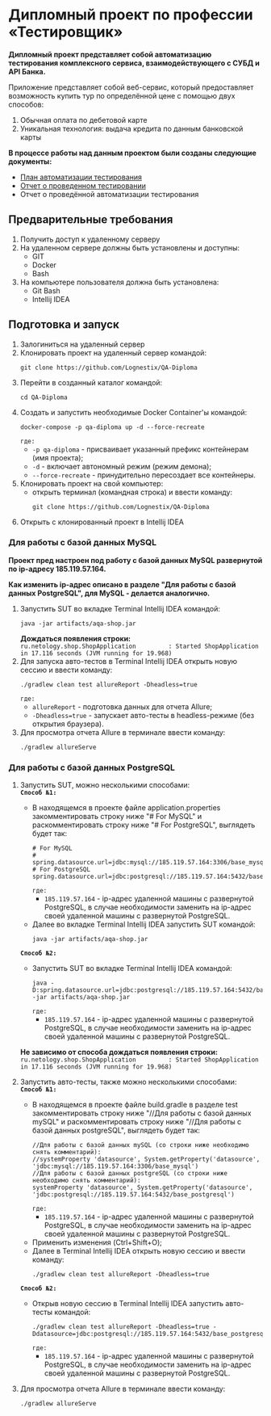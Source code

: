 # Дипломный проект по профессии «Тестировщик»
**Дипломный проект представляет собой автоматизацию тестирования комплексного сервиса, взаимодействующего с СУБД и API Банка.** 
 
Приложение представляет собой веб-сервис, который предоставляет возможность купить тур по определённой цене с помощью двух способов:
1. Обычная оплата по дебетовой карте
1. Уникальная технология: выдача кредита по данным банковской карты

**В процессе работы над данным проектом были созданы следующие документы:**
- [План автоматизации тестирования](https://github.com/Lognestix/QA-Diploma/blob/master/docs/Plan.md)
- [Отчет о проведенном тестировании](https://github.com/Lognestix/QA-Diploma/blob/master/docs/Report.md)
- Отчет о проведённой автоматизации тестирования

## Предварительные требования
1. Получить доступ к удаленному серверу
1. На удаленном сервере должны быть установлены и доступны:
	- GIT
	- Docker	
	- Bash
1. На компьютере пользователя должна быть установлена:
	- Git Bash
	- Intellij IDEA
## Подготовка и запуск
1. Залогиниться на удаленный сервер
1. Клонировать проект на удаленный сервер командой:
	```
	git clone https://github.com/Lognestix/QA-Diploma
	```
1. Перейти в созданный каталог командой:
	```
	cd QA-Diploma
	```
1. Создать и запустить необходимые Docker Container'ы командой:
	```
	docker-compose -p qa-diploma up -d --force-recreate
	```
	`где:`
	- `-p qa-diploma` - присваивает указанный префикс контейнерам (имя проекта);
	- `-d` - включает автономный режим (режим демона);
	- `--force-recreate` - принудительно пересоздает все контейнеры.
1. Клонировать проект на свой компьютер:
	- открыть терминал (командная строка) и ввести команду:	
		```
		git clone https://github.com/Lognestix/QA-Diploma
		```
1. Открыть с клонированный проект в Intellij IDEA
### Для работы с базой данных MySQL
**Проект пред настроен под работу с базой данных MySQL развернутой по ip-адресу 185.119.57.164.**

**Как изменить ip-адрес описано в разделе "Для работы с базой данных PostgreSQL", для MySQL - делается аналогично.**
1. Запустить SUT во вкладке Terminal Intellij IDEA командой:
	```
	java -jar artifacts/aqa-shop.jar
	```
	**Дождаться появления строки:**  
	`ru.netology.shop.ShopApplication         : Started ShopApplication in 17.116 seconds (JVM running for 19.968)`	
1. Для запуска авто-тестов в Terminal Intellij IDEA открыть новую сессию и ввести команду:
	```
	./gradlew clean test allureReport -Dheadless=true
	```
	`где:`
	- `allureReport` - подготовка данных для отчета Allure;
	- `-Dheadless=true` - запускает авто-тесты в headless-режиме (без открытия браузера).
1. Для просмотра отчета Allure в терминале ввести команду:
	```
	./gradlew allureServe
	```
### Для работы с базой данных PostgreSQL
1. Запустить SUT, можно несколькими способами:  
	**`Способ №1:`**
	- В находящемся в проекте файле application.properties закомментировать строку ниже "# For MySQL" и раскомментировать строку ниже "# For PostgreSQL", выглядеть будет так:
		```
		# For MySQL
		# spring.datasource.url=jdbc:mysql://185.119.57.164:3306/base_mysql
		# For PostgreSQL
		spring.datasource.url=jdbc:postgresql://185.119.57.164:5432/base_postgresql
		```
		`где:`
		- `185.119.57.164` - ip-адрес удаленной машины с развернутой PostgreSQL, в случае необходимости заменить на ip-адрес своей удаленной машины с развернутой PostgreSQL.
	- Далее во вкладке Terminal Intellij IDEA запустить SUT командой:
		```
		java -jar artifacts/aqa-shop.jar
		```
	**`Способ №2:`**
	- Запустить SUT во вкладке Terminal Intellij IDEA командой:
		```
		java -D:spring.datasource.url=jdbc:postgresql://185.119.57.164:5432/base_postgresql -jar artifacts/aqa-shop.jar
		```
		`где:`
		- `185.119.57.164` - ip-адрес удаленной машины с развернутой PostgreSQL, в случае необходимости заменить на ip-адрес своей удаленной машины с развернутой PostgreSQL.
		
	**Не зависимо от способа дождаться появления строки:**  
	`ru.netology.shop.ShopApplication         : Started ShopApplication in 17.116 seconds (JVM running for 19.968)`	
1. Запустить авто-тесты, также можно несколькими способами:  
	**`Способ №1:`**
	- В находящемся в проекте файле build.gradle в разделе test закомментировать строку ниже "//Для работы с базой данных mySQL" и раскомментировать строку ниже "//Для работы с базой данных postgreSQL", выглядеть будет так:
		```
		//Для работы с базой данных mySQL (со строки ниже необходимо снять комментарий):
		//systemProperty 'datasource', System.getProperty('datasource', 'jdbc:mysql://185.119.57.164:3306/base_mysql')
		//Для работы с базой данных postgreSQL (со строки ниже необходимо снять комментарий):
		systemProperty 'datasource', System.getProperty('datasource', 'jdbc:postgresql://185.119.57.164:5432/base_postgresql')
		```
		`где:`
		- `185.119.57.164` - ip-адрес удаленной машины с развернутой PostgreSQL, в случае необходимости заменить на ip-адрес своей удаленной машины с развернутой PostgreSQL.
	- Применить изменения (Ctrl+Shift+O);
	- Далее в Terminal Intellij IDEA открыть новую сессию и ввести команду:
		```
		./gradlew clean test allureReport -Dheadless=true
		```
	**`Способ №2:`**
	- Открыв новую сессию в Terminal Intellij IDEA запустить авто-тесты командой:
		```
		./gradlew clean test allureReport -Dheadless=true -Ddatasource=jdbc:postgresql://185.119.57.164:5432/base_postgresql
		```
		`где:`
		- `185.119.57.164` - ip-адрес удаленной машины с развернутой PostgreSQL, в случае необходимости заменить на ip-адрес своей удаленной машины с развернутой PostgreSQL.
1. Для просмотра отчета Allure в терминале ввести команду:
	```
	./gradlew allureServe
	```